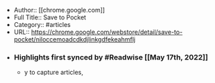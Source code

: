 - Author:: [[chrome.google.com]]
- Full Title:: Save to Pocket
- Category:: #articles
- URL:: https://chrome.google.com/webstore/detail/save-to-pocket/niloccemoadcdkdjlinkgdfekeahmflj
- ### Highlights first synced by #Readwise [[May 17th, 2022]]
    - y to capture articles,
